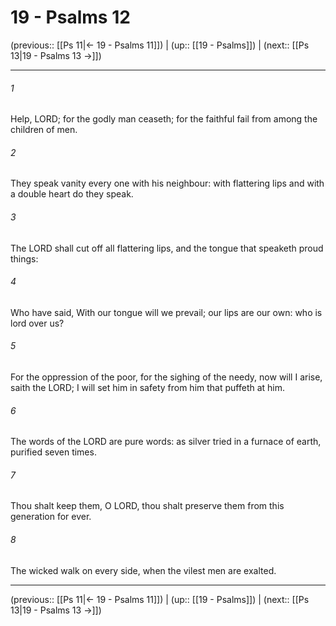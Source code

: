 # 19 - Psalms 12

(previous:: [[Ps 11|← 19 - Psalms 11]]) | (up:: [[19 - Psalms]]) | (next:: [[Ps 13|19 - Psalms 13 →]])

***


###### 1 
Help, LORD; for the godly man ceaseth; for the faithful fail from among the children of men. 

###### 2 
They speak vanity every one with his neighbour: with flattering lips and with a double heart do they speak. 

###### 3 
The LORD shall cut off all flattering lips, and the tongue that speaketh proud things: 

###### 4 
Who have said, With our tongue will we prevail; our lips are our own: who is lord over us? 

###### 5 
For the oppression of the poor, for the sighing of the needy, now will I arise, saith the LORD; I will set him in safety from him that puffeth at him. 

###### 6 
The words of the LORD are pure words: as silver tried in a furnace of earth, purified seven times. 

###### 7 
Thou shalt keep them, O LORD, thou shalt preserve them from this generation for ever. 

###### 8 
The wicked walk on every side, when the vilest men are exalted.

***

(previous:: [[Ps 11|← 19 - Psalms 11]]) | (up:: [[19 - Psalms]]) | (next:: [[Ps 13|19 - Psalms 13 →]])
